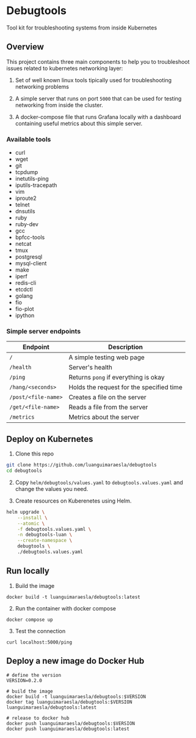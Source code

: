 # Debugtools

Tool kit for troubleshooting systems from inside Kubernetes

## Overview

This project contains three main components to help you to troubleshoot
issues related to kubernetes networking layer:

1. Set of well known linux tools tipically used for troubleshooting
   networking problems

2. A simple server that runs on port `5000` that can be used for
   testing networking from inside the cluster.

3. A docker-compose file that runs Grafana locally with a dashboard
   containing useful metrics about this simple server.

### Available tools

- curl
- wget
- git
- tcpdump
- inetutils-ping
- iputils-tracepath
- vim
- iproute2
- telnet
- dnsutils
- ruby
- ruby-dev
- gcc
- bpfcc-tools
- netcat
- tmux
- postgresql
- mysql-client
- make
- iperf
- redis-cli
- etcdctl
- golang
- fio
- fio-plot
- ipython

### Simple server endpoints

| Endpoint            | Description                                |
| ------------------- | ------------------------------------------ |
| `/`                 | A simple testing web page                  |
| `/health`           | Server's health                            |
| `/ping`             | Returns `pong` if everything is okay       |
| `/hang/<seconds>`   | Holds the request for the specified time   |
| `/post/<file-name>` | Creates a file on the server               |
| `/get/<file-name>`  | Reads a file from the server               |
| `/metrics`          | Metrics about the server                   |

## Deploy on Kubernetes

1. Clone this repo

```bash
git clone https://github.com/luanguimaraesla/debugtools
cd debugtools
```

2. Copy `helm/debugtools/values.yaml` to `debugtools.values.yaml` and
   change the values you need.

3. Create resources on Kuberenetes using Helm.

```bash
helm upgrade \
	--install \
	--atomic \
	-f debugtools.values.yaml \
	-n debugtools-luan \
	--create-namespace \
	debugtools \
	./debugtools.values.yaml
```

## Run locally

1. Build the image

```
docker build -t luanguimaraesla/debugtools:latest
```

2. Run the container with docker compose
```
docker compose up
```

3. Test the connection
```
curl localhost:5000/ping
```

## Deploy a new image do Docker Hub

```
# define the version
VERSION=0.2.0

# build the image
docker build -t luanguimaraesla/debugtools:$VERSION
docker tag luanguimaraesla/debugtools:$VERSION luanguimaraesla/debugtools:latest

# release to docker hub
docker push luanguimaraesla/debugtools:$VERSION
docker push luanguimaraesla/debugtools:latest
```